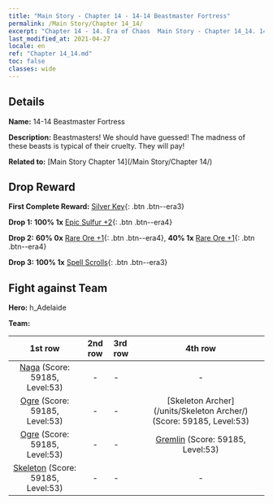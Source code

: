 ```yaml
---
title: "Main Story - Chapter 14 - 14-14 Beastmaster Fortress"
permalink: /Main Story/Chapter 14_14/
excerpt: "Chapter 14 - 14. Era of Chaos  Main Story - Chapter 14_14. 14-14 Beastmaster Fortress"
last_modified_at: 2021-04-27
locale: en
ref: "Chapter 14_14.md"
toc: false
classes: wide
---
```


## Details

 **Name:** 14-14 Beastmaster Fortress

 **Description:** Beastmasters! We should have guessed! The madness of these beasts is typical of their cruelty. They will pay!

 **Related to:** [Main Story Chapter 14](/Main Story/Chapter 14/)

## Drop Reward

 **First Complete Reward:** [Silver Key](/Items/con_693/){: .btn .btn--era3}

 **Drop 1:** **100% 1x** [Epic Sulfur +2](/Items/mat_50/){: .btn .btn--era4}

 **Drop 2:** **60% 0x** [Rare Ore +1](/Items/mat_40/){: .btn .btn--era4}, **40% 1x** [Rare Ore +1](/Items/mat_40/){: .btn .btn--era4}

 **Drop 3:** **100% 1x** [Spell Scrolls](/Items/con_694/){: .btn .btn--era3}


## Fight against Team
 **Hero:** h_Adelaide

 **Team:**


  | 1st row | 2nd row | 3rd row | 4th row |
  |:----:|:----:|:----|:----:|
  | [Naga](/units/Naga/) (Score: 59185, Level:53)  | - | - | - |
  | [Ogre](/units/Ogre/) (Score: 59185, Level:53)  | - | - | [Skeleton Archer](/units/Skeleton Archer/) (Score: 59185, Level:53)  |
  | [Ogre](/units/Ogre/) (Score: 59185, Level:53)  | - | - | [Gremlin](/units/Gremlin/) (Score: 59185, Level:53)  |
  | [Skeleton](/units/Skeleton/) (Score: 59185, Level:53)  | - | - | - |


